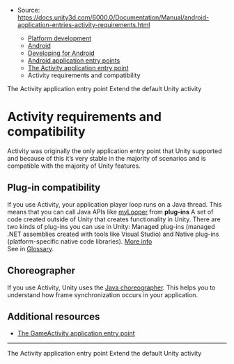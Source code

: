 * Source: https://docs.unity3d.com/6000.0/Documentation/Manual/android-application-entries-activity-requirements.html

  * [Platform development ](https://docs.unity3d.com/6000.0/Documentation/Manual/PlatformSpecific.html)
  * [Android](https://docs.unity3d.com/6000.0/Documentation/Manual/android.html)
  * [Developing for Android](https://docs.unity3d.com/6000.0/Documentation/Manual/android-developing.html)
  * [Android application entry points](https://docs.unity3d.com/6000.0/Documentation/Manual/android-application-entries.html)
  * [The Activity application entry point](https://docs.unity3d.com/6000.0/Documentation/Manual/android-application-entries-activity.html)
  * Activity requirements and compatibility


[](https://docs.unity3d.com/6000.0/Documentation/Manual/android-application-entries-activity.html)
The Activity application entry point
[](https://docs.unity3d.com/6000.0/Documentation/Manual/AndroidUnityPlayerActivity.html)
Extend the default Unity activity
# Activity requirements and compatibility
Activity was originally the only application entry point that Unity supported and because of this it’s very stable in the majority of scenarios and is compatible with the majority of Unity features.
## Plug-in compatibility
If you use Activity, your application player loop runs on a Java thread. This means that you can call Java APIs like [myLooper](https://developer.android.com/reference/android/os/Looper#myLooper\(\)) from **plug-ins** A set of code created outside of Unity that creates functionality in Unity. There are two kinds of plug-ins you can use in Unity: Managed plug-ins (managed .NET assemblies created with tools like Visual Studio) and Native plug-ins (platform-specific native code libraries). [More info](https://docs.unity3d.com/6000.0/Documentation/Manual/plug-ins.html)  
See in [Glossary](https://docs.unity3d.com/6000.0/Documentation/Manual/Glossary.html#Plug-in).
## Choreographer
If you use Activity, Unity uses the [Java choreographer](https://developer.android.com/reference/android/view/Choreographer). This helps you to understand how frame synchronization occurs in your application.
## Additional resources
  * [The GameActivity application entry point](https://docs.unity3d.com/6000.0/Documentation/Manual/android-application-entries-game-activity.html)


* * *
[](https://docs.unity3d.com/6000.0/Documentation/Manual/android-application-entries-activity.html)
The Activity application entry point
[](https://docs.unity3d.com/6000.0/Documentation/Manual/AndroidUnityPlayerActivity.html)
Extend the default Unity activity
